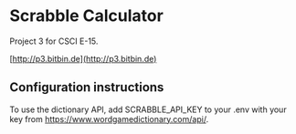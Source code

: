 # Scrabble Calculator

Project 3 for CSCI E-15.

[http://p3.bitbin.de](http://p3.bitbin.de)

## Configuration instructions

To use the dictionary API, add SCRABBLE_API_KEY to your .env with your key from https://www.wordgamedictionary.com/api/.
